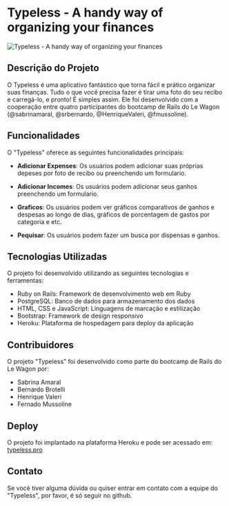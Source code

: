 # Typeless - A handy way of organizing your finances

![Typeless - A handy way of organizing your finances](https://github.com/srbernardo/typeless/assets/73710552/5079d8e5-2066-4f0f-b248-3e5074d84499)

## Descrição do Projeto

O Typeless é uma aplicativo fantástico que torna fácil e prático organizar suas finanças. Tudo o que você precisa fazer é tirar uma foto do seu recibo e carregá-lo, e pronto! É simples assim. Ele foi desenvolvido com a cooperação entre quatro participantes do bootcamp de Rails do Le Wagon (@sabrinamaral, @srbernardo, @HenriqueValeri, @fmussoline).

## Funcionalidades

O "Typeless" oferece as seguintes funcionalidades principais:

- **Adicionar Expenses**: Os usuários podem adicionar suas próprias depeses por foto de recibo ou preenchendo um formulario.
  
- **Adicionar Incomes**: Os usuários podem adicionar seus ganhos preenchendo um formulario.

- **Graficos**: Os usuários podem ver gráficos comparativos de ganhos e despesas ao longo de dias, gráficos de porcentagem de gastos por categoria e etc.

- **Pequisar**: Os usuários podem fazer um busca por dispensas e ganhos.

## Tecnologias Utilizadas

O projeto foi desenvolvido utilizando as seguintes tecnologias e ferramentas:

- Ruby on Rails: Framework de desenvolvimento web em Ruby
- PostgreSQL: Banco de dados para armazenamento dos dados
- HTML, CSS e JavaScript: Linguagens de marcação e estilização
- Bootstrap: Framework de design responsivo
- Heroku: Plataforma de hospedagem para deploy da aplicação

## Contribuidores

O projeto "Typeless" foi desenvolvido como parte do bootcamp de Rails do Le Wagon por:

- Sabrina Amaral
- Bernardo Brotelli
- Henrique Valeri
- Fernado Mussoline

## Deploy

O projeto foi implantado na plataforma Heroku e pode ser acessado em: [typeless.pro](https://www.typeless.pro/)

## Contato

Se você tiver alguma dúvida ou quiser entrar em contato com a equipe do "Typeless", por favor, é só seguir no github.





